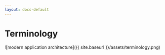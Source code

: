 ```yaml
---
layout: docs-default
---
```


# Terminology

![modern application architecture]({{ site.baseurl }}/assets/terminology.png)